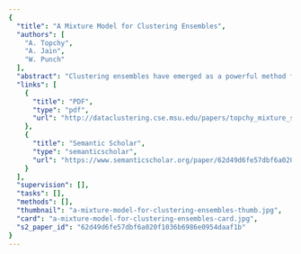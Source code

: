 ```yaml
---
{
  "title": "A Mixture Model for Clustering Ensembles",
  "authors": [
    "A. Topchy",
    "A. Jain",
    "W. Punch"
  ],
  "abstract": "Clustering ensembles have emerged as a powerful method for improving both the robustness and the stability of unsupervised classification solutions. However, finding a consensus clustering from multiple partitions is a difficult problem that can be approached from graph-based, combinatorial or statistical perspectives. We offer a probabilistic model of consensus using a finite mixture of multinomial distributions in a space of clusterings. A combined partition is found as a solution to the corresponding maximum likelihood problem using the EM algorithm. The excellent scalability of this algorithm and comprehensible underlying model are particularly important for clustering of large datasets. This study compares the performance of the EM consensus algorithm with other fusion approaches for clustering ensembles. We also analyze clustering ensembles with incomplete information and the effect of missing cluster labels on the quality of overall consensus. Experimental results demonstrate the effectiveness of the proposed method on large real-world datasets. keywords: unsupervised learning, clustering ensemble, consensus function, mixture model, EM algorithm.",
  "links": [
    {
      "title": "PDF",
      "type": "pdf",
      "url": "http://dataclustering.cse.msu.edu/papers/topchy_mixture_siam_accepted.pdf"
    },
    {
      "title": "Semantic Scholar",
      "type": "semanticscholar",
      "url": "https://www.semanticscholar.org/paper/62d49d6fe57dbf6a020f1036b6986e0954daaf1b"
    }
  ],
  "supervision": [],
  "tasks": [],
  "methods": [],
  "thumbnail": "a-mixture-model-for-clustering-ensembles-thumb.jpg",
  "card": "a-mixture-model-for-clustering-ensembles-card.jpg",
  "s2_paper_id": "62d49d6fe57dbf6a020f1036b6986e0954daaf1b"
}
---
```



